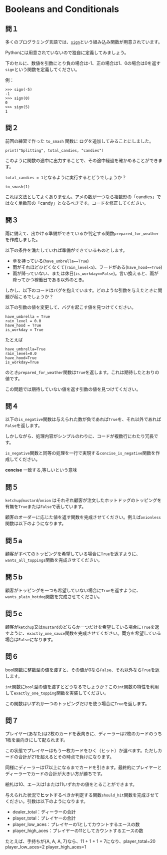 # Booleans and Conditionals

## 問１

多くのプログラミング言語では、[`sign`](https://en.wikipedia.org/wiki/Sign_function)という組み込み関数が用意されています。

Pythonには用意されていないので独自に定義してみましょう。

下のセルに、数値を引数にとり負の場合は-1、正の場合は1、0の場合は0を返す`sign`という関数を定義してください。

例：

```
>>> sign(-5)
-1
>>> sign(0)
0
>>> sign(5)
1
```

## 問２

前回の練習で作った `to_smash` 関数に ログを追加してみることにしました。
```
print("Splitting", total_candies, "candies")
```
このように関数の途中に出力することで、その途中経過を確かめることができます。

`total_candies = 1`となるように実行するとどうでしょうか？

```
to_smash(1)
```

これは文法としてよくありません。アメの数が一つなら複数形の「candies」ではなく単数形の「candy」となるべきです。コードを修正してください。

## 問３

雨に備えて、出かける準備ができているか判定する関数`prepared_for_weather`を作成しました。

以下の条件を満たしていれば準備ができているものとします。

- 傘を持っている(`have_umbrella==True`)
- 雨がそれほどひどくなくて(`rain_level<5`)、フードがある(`have_hood==True`)
- 雨が降っていない、または休日(`is_workday==False`)。言い換えると、雨が降ってかつ稼働日である以外のとき。

しかし、以下のコードはバグを抱えています。どのような引数を与えたときに問題が起こるでしょうか？

以下の引数の値を変更して、バグを起こす値を見つけてください。

```
have_umbrella = True
rain_level = 0.0
have_hood = True
is_workday = True
```

たとえば
```
have_umbrella=True
rain_level=0.0
have_hood=True
is_workday=True
```

のとき`prepared_for_weather`関数は`True`を返します。これは期待したとおりの値です。

この問題では期待していない値を返す引数の値を見つけてください。

## 問４

以下の`is_negative`関数は与えられた数が負であれば`True`を、それ以外であれば`False`を返します。

しかしながら、処理内容がシンプルのわりに、コードが複数行にわたり冗長です。

`is_negative`関数と同等の処理を一行で実現する`concise_is_negative`関数を作成してください。

**concise** 一致する,等しいという意味

## 問５

`ketchup`/`mustard`/`onion` はそれぞれ顧客が注文したホットドッグのトッピングを有無を`True`または`False`で表しています。

顧客のオーダーに応じた値を返す関数を完成させてください。例えば`onionless`関数は以下のようになります。

## 問５a

顧客がすべてのトッピングを希望している場合に`True`を返すように、`wants_all_toppings`関数を完成させてください。

## 問５b

顧客がトッピングを一つも希望していない場合に`True`を返すように、`wants_plain_hotdog`関数を完成させてください。


## 問５c

顧客が`ketchup`又は`mustard`のどちらか一つだけを希望している場合に`True`を返すように、`exactly_one_sauce`関数を完成させてください。両方を希望している場合は`False`になります。

## 問６

bool関数に整数型の値を渡すと、その値が0なら`False`、それ以外なら`True`を返します。

`int`関数に`bool`型の値を渡すとどうなるでしょうか？この`int`関数の特性を利用して`exactly_one_topping`関数を実装してください。

この関数はいずれか一つのトッピングだけを使う場合に`True`を返します。

## 問７

プレイヤー(あなた)は2枚のカードを表向きに、ディーラーは2枚のカードのうち1枚を裏向きにして配られます。

この状態でプレイヤーはもう一枚カードをひく（ヒット）か選べます。ただしカードの合計が21を超えるとその時点で負けになります。

同様にディーラーは17以上になるまでカードを引きます。最終的にプレイヤーとディーラーでカードの合計が大きい方が勝ちです。

絵札は10、エースは1または11いずれかの値をとることができます。

与えられた状況で**ヒット**するべきか判定する関数`should_hit`関数を完成させてください。引数は以下のようになります。

- dealer_total：ディーラーの合計
- player_total：プレイヤーの合計
- player_low_aces：プレイヤーの1としてカウントするエースの数
- player_high_aces：プレイヤーの11としてカウントするエースの数

たとえば、手持ちが{A, A, A, 7}なら、11 + 1 + 1 + 7になり、player_total=20 player_low_aces=2 player_high_aces=1